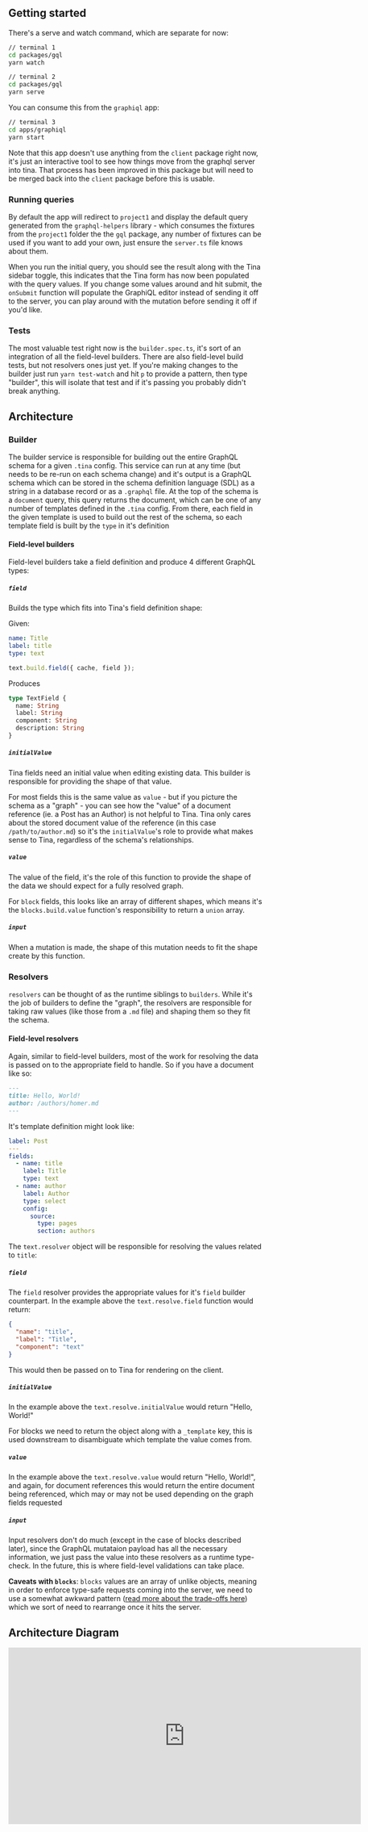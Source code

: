 ## Getting started

There's a serve and watch command, which are separate for now:

```sh
// terminal 1
cd packages/gql
yarn watch

// terminal 2
cd packages/gql
yarn serve
```

You can consume this from the `graphiql` app:

```sh
// terminal 3
cd apps/graphiql
yarn start
```

Note that this app doesn't use anything from the `client` package right now, it's just an interactive tool to see how things move from the graphql server into tina. That process has been improved in this package but will need to be merged back into the `client` package before this is usable.

### Running queries

By default the app will redirect to `project1` and display the default query generated from the `graphql-helpers` library - which consumes the fixtures from the `project1` folder the the `gql` package, any number of fixtures can be used if you want to add your own, just ensure the `server.ts` file knows about them.

When you run the initial query, you should see the result along with the Tina sidebar toggle, this indicates that the Tina form has now been populated with the query values. If you change some values around and hit submit, the `onSubmit` function will populate the GraphiQL editor instead of sending it off to the server, you can play around with the mutation before sending it off if you'd like.

### Tests

The most valuable test right now is the `builder.spec.ts`, it's sort of an integration of all the field-level builders. There are also field-level build tests, but not resolvers ones just yet. If you're making changes to the builder just run `yarn test-watch` and hit `p` to provide a pattern, then type "builder", this will isolate that test and if it's passing you probably didn't break anything.

## Architecture

### Builder

The builder service is responsible for building out the entire GraphQL schema for a given `.tina` config. This service can run at any time (but needs to be re-run on each schema change) and it's output is a GraphQL schema which can be stored in the schema definition language (SDL) as a string in a database record or as a `.graphql` file. At the top of the schema is a `document` query, this query returns the document, which can be one of any number of templates defined in the `.tina` config. From there, each field in the given template is used to build out the rest of the schema, so each template field is built by the `type` in it's definition

#### Field-level builders

Field-level builders take a field definition and produce 4 different GraphQL types:

##### `field`

Builds the type which fits into Tina's field definition shape:

Given:

```yaml
name: Title
label: title
type: text
```

```js
text.build.field({ cache, field });
```

Produces

```graphql
type TextField {
  name: String
  label: String
  component: String
  description: String
}
```

##### `initialValue`

Tina fields need an initial value when editing existing data. This builder is responsible for providing the shape of that value.

For most fields this is the same value as `value` - but if you picture the schema as a "graph" - you can see how the "value" of a document reference (ie. a Post has an Author) is not helpful to Tina. Tina only cares about the stored document value of the reference (in this case `/path/to/author.md`) so it's the `initialValue`'s role to provide what makes sense to Tina, regardless of the schema's relationships.

##### `value`

The value of the field, it's the role of this function to provide the shape of the data we should expect for a fully resolved graph.

For `block` fields, this looks like an array of different shapes, which means it's the `blocks.build.value` function's responsibility to return a `union` array.

##### `input`

When a mutation is made, the shape of this mutation needs to fit the shape create by this function.

### Resolvers

`resolvers` can be thought of as the runtime siblings to `builders`. While it's the job of builders to define the "graph", the resolvers are responsible for taking raw values (like those from a `.md` file) and shaping them so they fit the schema.

#### Field-level resolvers

Again, similar to field-level builders, most of the work for resolving the data is passed on to the appropriate field to handle. So if you have a document like so:

```md
---
title: Hello, World!
author: /authors/homer.md
---
```

It's template definition might look like:

```yaml
label: Post
---
fields:
  - name: title
    label: Title
    type: text
  - name: author
    label: Author
    type: select
    config:
      source:
        type: pages
        section: authors
```

The `text.resolver` object will be responsible for resolving the values related to `title`:

##### `field`

The `field` resolver provides the appropriate values for it's `field` builder counterpart. In the example above the `text.resolve.field` function would return:

```json
{
  "name": "title",
  "label": "Title",
  "component": "text"
}
```

This would then be passed on to Tina for rendering on the client.

##### `initialValue`

In the example above the `text.resolve.initialValue` would return "Hello, World!"

For blocks we need to return the object along with a `_template` key, this is used downstream to disambiguate which template the value comes from.

##### `value`

In the example above the `text.resolve.value` would return "Hello, World!", and again, for document references this would return the entire document being referenced, which may or may not be used depending on the graph fields requested

##### `input`

Input resolvers don't do much (except in the case of blocks described later), since the GraphQL mutataion payload has all the necessary information, we just pass the value into these resolvers as a runtime type-check. In the future, this is where field-level validations can take place.

**Caveats with `blocks`**: `blocks` values are an array of unlike objects, meaning in order to enforce type-safe requests coming into the server, we need to use a somewhat awkward pattern ([read more about the trade-offs here](https://github.com/graphql/graphql-spec/blob/master/rfcs/InputUnion.md#-5-one-of-tagged-union)) which we sort of need to rearrange once it hits the server.

## Architecture Diagram

<iframe style="border:none" width="700" height="350" src="https://whimsical.com/embed/Kh28ULaAYKPRpeCLm3VG63@2Ux7TurymMtzhxz2sLxX"></iframe>
